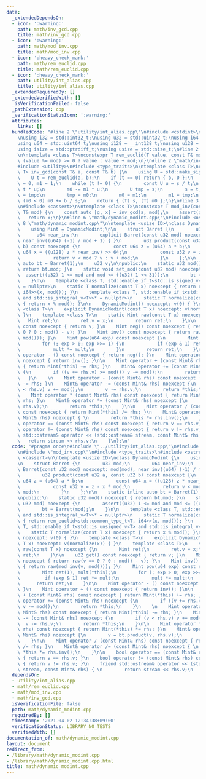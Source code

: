 ```yaml
---
data:
  _extendedDependsOn:
  - icon: ':warning:'
    path: math/inv_gcd.cpp
    title: math/inv_gcd.cpp
  - icon: ':warning:'
    path: math/mod_inv.cpp
    title: math/mod_inv.cpp
  - icon: ':heavy_check_mark:'
    path: math/rem_euclid.cpp
    title: math/rem_euclid.cpp
  - icon: ':heavy_check_mark:'
    path: utility/int_alias.cpp
    title: utility/int_alias.cpp
  _extendedRequiredBy: []
  _extendedVerifiedWith: []
  _isVerificationFailed: false
  _pathExtension: cpp
  _verificationStatusIcon: ':warning:'
  attributes:
    links: []
  bundledCode: "#line 2 \"utility/int_alias.cpp\"\n#include <cstdint>\n#include <cstddef>\n\
    \nusing i32 = std::int32_t;\nusing u32 = std::uint32_t;\nusing i64 = std::int64_t;\n\
    using u64 = std::uint64_t;\nusing i128 = __int128_t;\nusing u128 = __uint128_t;\n\
    using isize = std::ptrdiff_t;\nusing usize = std::size_t;\n#line 2 \"math/rem_euclid.cpp\"\
    \n\ntemplate <class T>\nconstexpr T rem_euclid(T value, const T& mod) {\n    return\
    \ (value %= mod) >= 0 ? value : value + mod;\n}\n#line 2 \"math/inv_gcd.cpp\"\n\
    #include <utility>\n#include <type_traits>\n\ntemplate <class T>\nconstexpr std::pair<T,\
    \ T> inv_gcd(const T& a, const T& b) {\n    using U = std::make_signed_t<T>;\n\
    \    U t = rem_euclid(a, b);\n    if (t == 0) return { b, 0 };\n    U s = b, m0\
    \ = 0, m1 = 1;\n    while (t != 0) {\n        const U u = s / t;\n        s -=\
    \ t * u;\n        m0 -= m1 * u;\n        U tmp = s;\n        s = t;\n        t\
    \ = tmp;\n        tmp = m0;\n        m0 = m1;\n        m1 = tmp;\n    }\n    if\
    \ (m0 < 0) m0 += b / s;\n    return { (T) s, (T) m0 };\n}\n#line 3 \"math/mod_inv.cpp\"\
    \n#include <cassert>\n\ntemplate <class T>\nconstexpr T mod_inv(const T& a, const\
    \ T& mod) {\n    const auto [g, x] = inv_gcd(a, mod);\n    assert(g == 1);\n \
    \   return x;\n}\n#line 6 \"math/dynamic_modint.cpp\"\n#include <ostream>\n#line\
    \ 8 \"math/dynamic_modint.cpp\"\n\ntemplate <usize ID>\nclass DynamicModint {\n\
    \    using Mint = DynamicModint;\n\n    struct Barret {\n        u32 mod;\n  \
    \      u64 near_inv;\n        explicit Barret(const u32 mod) noexcept: mod(mod),\
    \ near_inv((u64) (-1) / mod + 1) { }\n        u32 product(const u32 a, const u32\
    \ b) const noexcept {\n            const u64 z = (u64) a * b;\n            const\
    \ u64 x = ((u128) z * near_inv) >> 64;\n            const u32 v = z - x * mod;\n\
    \            return v < mod ? v : v + mod;\n        }\n    };\n\n    static inline\
    \ auto bt = Barret(1);\n    u32 v;\n\npublic:\n    static u32 mod() noexcept {\
    \ return bt.mod; }\n    static void set_mod(const u32 mod) noexcept {\n      \
    \  assert((u32) 1 <= mod and mod <= ((u32) 1 << 31));\n        bt = Barret(mod);\n\
    \    }\n\n    template <class T, std::enable_if_t<std::is_signed_v<T> and std::is_integral_v<T>>*\
    \ = nullptr>\n    static T normalize(const T x) noexcept { return rem_euclid<std::common_type_t<T,\
    \ i64>>(x, mod()); }\n    template <class T, std::enable_if_t<std::is_unsigned_v<T>\
    \ and std::is_integral_v<T>>* = nullptr>\n    static T normalize(const T x) noexcept\
    \ { return x % mod(); }\n\n    DynamicModint() noexcept: v(0) { }\n    template\
    \ <class T>\n    explicit DynamicModint(const T x) noexcept: v(normalize(x)) {\
    \ }\n    template <class T>\n    static Mint raw(const T x) noexcept {\n     \
    \   Mint ret;\n        ret.v = x;\n        return ret;\n    }\n\n    u32 get()\
    \ const noexcept { return v; }\n    Mint neg() const noexcept { return raw(v ==\
    \ 0 ? 0 : mod() - v); }\n    Mint inv() const noexcept { return raw(mod_inv(v,\
    \ mod())); }\n    Mint pow(u64 exp) const noexcept {\n        Mint ret(1), mult(*this);\n\
    \        for (; exp > 0; exp >>= 1) {\n            if (exp & 1) ret *= mult;\n\
    \            mult *= mult;\n        }\n        return ret;\n    }\n\n    Mint\
    \ operator - () const noexcept { return neg(); }\n    Mint operator ~ () const\
    \ noexcept { return inv(); }\n\n    Mint operator + (const Mint& rhs) const noexcept\
    \ { return Mint(*this) += rhs; }\n    Mint& operator += (const Mint& rhs) noexcept\
    \ {\n        if ((v += rhs.v) >= mod()) v -= mod();\n        return *this;\n \
    \   }\n    \n    Mint operator - (const Mint& rhs) const noexcept { return Mint(*this)\
    \ -= rhs; }\n    Mint& operator -= (const Mint& rhs) noexcept {\n        if (v\
    \ < rhs.v) v += mod();\n        v -= rhs.v;\n        return *this;\n    }\n\n\
    \    Mint operator * (const Mint& rhs) const noexcept { return Mint(*this) *=\
    \ rhs; }\n    Mint& operator *= (const Mint& rhs) noexcept {\n        v = bt.product(v,\
    \ rhs.v);\n        return *this;\n    }\n\n    Mint operator / (const Mint& rhs)\
    \ const noexcept { return Mint(*this) /= rhs; }\n    Mint& operator /= (const\
    \ Mint& rhs) noexcept { \n        return *this *= rhs.inv();\n    }\n\n    bool\
    \ operator == (const Mint& rhs) const noexcept { return v == rhs.v; }\n    bool\
    \ operator != (const Mint& rhs) const noexcept { return v != rhs.v; }\n    friend\
    \ std::ostream& operator << (std::ostream& stream, const Mint& rhs) { \n     \
    \   return stream << rhs.v;\n    }\n};\n"
  code: "#pragma once\n#include \"../utility/int_alias.cpp\"\n#include \"rem_euclid.cpp\"\
    \n#include \"mod_inv.cpp\"\n#include <type_traits>\n#include <ostream>\n#include\
    \ <cassert>\n\ntemplate <usize ID>\nclass DynamicModint {\n    using Mint = DynamicModint;\n\
    \n    struct Barret {\n        u32 mod;\n        u64 near_inv;\n        explicit\
    \ Barret(const u32 mod) noexcept: mod(mod), near_inv((u64) (-1) / mod + 1) { }\n\
    \        u32 product(const u32 a, const u32 b) const noexcept {\n            const\
    \ u64 z = (u64) a * b;\n            const u64 x = ((u128) z * near_inv) >> 64;\n\
    \            const u32 v = z - x * mod;\n            return v < mod ? v : v +\
    \ mod;\n        }\n    };\n\n    static inline auto bt = Barret(1);\n    u32 v;\n\
    \npublic:\n    static u32 mod() noexcept { return bt.mod; }\n    static void set_mod(const\
    \ u32 mod) noexcept {\n        assert((u32) 1 <= mod and mod <= ((u32) 1 << 31));\n\
    \        bt = Barret(mod);\n    }\n\n    template <class T, std::enable_if_t<std::is_signed_v<T>\
    \ and std::is_integral_v<T>>* = nullptr>\n    static T normalize(const T x) noexcept\
    \ { return rem_euclid<std::common_type_t<T, i64>>(x, mod()); }\n    template <class\
    \ T, std::enable_if_t<std::is_unsigned_v<T> and std::is_integral_v<T>>* = nullptr>\n\
    \    static T normalize(const T x) noexcept { return x % mod(); }\n\n    DynamicModint()\
    \ noexcept: v(0) { }\n    template <class T>\n    explicit DynamicModint(const\
    \ T x) noexcept: v(normalize(x)) { }\n    template <class T>\n    static Mint\
    \ raw(const T x) noexcept {\n        Mint ret;\n        ret.v = x;\n        return\
    \ ret;\n    }\n\n    u32 get() const noexcept { return v; }\n    Mint neg() const\
    \ noexcept { return raw(v == 0 ? 0 : mod() - v); }\n    Mint inv() const noexcept\
    \ { return raw(mod_inv(v, mod())); }\n    Mint pow(u64 exp) const noexcept {\n\
    \        Mint ret(1), mult(*this);\n        for (; exp > 0; exp >>= 1) {\n   \
    \         if (exp & 1) ret *= mult;\n            mult *= mult;\n        }\n  \
    \      return ret;\n    }\n\n    Mint operator - () const noexcept { return neg();\
    \ }\n    Mint operator ~ () const noexcept { return inv(); }\n\n    Mint operator\
    \ + (const Mint& rhs) const noexcept { return Mint(*this) += rhs; }\n    Mint&\
    \ operator += (const Mint& rhs) noexcept {\n        if ((v += rhs.v) >= mod())\
    \ v -= mod();\n        return *this;\n    }\n    \n    Mint operator - (const\
    \ Mint& rhs) const noexcept { return Mint(*this) -= rhs; }\n    Mint& operator\
    \ -= (const Mint& rhs) noexcept {\n        if (v < rhs.v) v += mod();\n      \
    \  v -= rhs.v;\n        return *this;\n    }\n\n    Mint operator * (const Mint&\
    \ rhs) const noexcept { return Mint(*this) *= rhs; }\n    Mint& operator *= (const\
    \ Mint& rhs) noexcept {\n        v = bt.product(v, rhs.v);\n        return *this;\n\
    \    }\n\n    Mint operator / (const Mint& rhs) const noexcept { return Mint(*this)\
    \ /= rhs; }\n    Mint& operator /= (const Mint& rhs) noexcept { \n        return\
    \ *this *= rhs.inv();\n    }\n\n    bool operator == (const Mint& rhs) const noexcept\
    \ { return v == rhs.v; }\n    bool operator != (const Mint& rhs) const noexcept\
    \ { return v != rhs.v; }\n    friend std::ostream& operator << (std::ostream&\
    \ stream, const Mint& rhs) { \n        return stream << rhs.v;\n    }\n};\n"
  dependsOn:
  - utility/int_alias.cpp
  - math/rem_euclid.cpp
  - math/mod_inv.cpp
  - math/inv_gcd.cpp
  isVerificationFile: false
  path: math/dynamic_modint.cpp
  requiredBy: []
  timestamp: '2021-04-02 12:34:38+09:00'
  verificationStatus: LIBRARY_NO_TESTS
  verifiedWith: []
documentation_of: math/dynamic_modint.cpp
layout: document
redirect_from:
- /library/math/dynamic_modint.cpp
- /library/math/dynamic_modint.cpp.html
title: math/dynamic_modint.cpp
---
```

